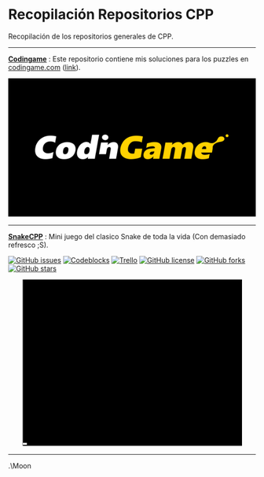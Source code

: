 # Recopilación Repositorios CPP
Recopilación de los repositorios generales de CPP.

---

[**Codingame**][2] : Este repositorio contiene mis soluciones para los puzzles en [codingame.com](https://www.codingame.com) ([link](https://www.codingame.com/servlet/urlinvite?u=1978320)).

<p align="center"><img src="https://github.com/MoonAntonio/codingame/blob/master/res/codingame.png?raw=true"></p>

---

[**SnakeCPP**][1] : Mini juego del clasico Snake de toda la vida (Con demasiado refresco ;S).

[![GitHub issues](https://img.shields.io/github/issues/MoonAntonio/SnakeCPP.svg)](https://github.com/MoonAntonio/SnakeCPP/issues)
[![Codeblocks](https://img.shields.io/badge/Code%3A%3ABlocks-16.01-ff69b4.svg)](http://www.codeblocks.org/)
[![Trello](https://img.shields.io/badge/Trello-OFF-red.svg)](https://github.com/MoonAntonio/SnakeCPP)
[![GitHub license](https://img.shields.io/github/license/MoonAntonio/SnakeCPP.svg)](https://github.com/MoonAntonio/SnakeCPP/blob/master/LICENSE)
[![GitHub forks](https://img.shields.io/github/forks/MoonAntonio/SnakeCPP.svg)](https://github.com/MoonAntonio/SnakeCPP/network)
[![GitHub stars](https://img.shields.io/github/stars/MoonAntonio/SnakeCPP.svg)](https://github.com/MoonAntonio/SnakeCPP/stargazers)
<p align="center"><img src="https://github.com/MoonAntonio/SnakeCPP/blob/master/res/prev.gif"></p>

---

.\Moon

[1]: https://github.com/MoonAntonio/SnakeCPP
[2]: https://github.com/MoonAntonio/codingame

